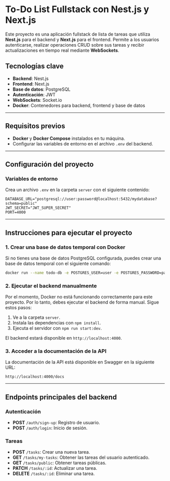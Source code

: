 # To-Do List Fullstack con Nest.js y Next.js

Este proyecto es una aplicación fullstack de lista de tareas que utiliza **Nest.js** para el backend y **Next.js** para el frontend. Permite a los usuarios autenticarse, realizar operaciones CRUD sobre sus tareas y recibir actualizaciones en tiempo real mediante **WebSockets**.

## Tecnologías clave

- **Backend**: Nest.js
- **Frontend**: Next.js
- **Base de datos**: PostgreSQL
- **Autenticación**: JWT
- **WebSockets**: Socket.io
- **Docker**: Contenedores para backend, frontend y base de datos

---

## Requisitos previos

- **Docker** y **Docker Compose** instalados en tu máquina.
- Configurar las variables de entorno en el archivo `.env` del backend.

---

## Configuración del proyecto

### Variables de entorno

Crea un archivo `.env` en la carpeta `server` con el siguiente contenido:

```env
DATABASE_URL="postgresql://user:password@localhost:5432/mydatabase?schema=public"
JWT_SECRET="JWT_SUPER_SECRET"
PORT=4000
```

---

## Instrucciones para ejecutar el proyecto

### 1. Crear una base de datos temporal con Docker

Si no tienes una base de datos PostgreSQL configurada, puedes crear una base de datos temporal con el siguiente comando:

```bash
docker run --name todo-db -e POSTGRES_USER=user -e POSTGRES_PASSWORD=password -e POSTGRES_DB=mydatabase -p 5432:5432 -d postgres
```

### 2. Ejecutar el backend manualmente

Por el momento, Docker no está funcionando correctamente para este proyecto. Por lo tanto, debes ejecutar el backend de forma manual. Sigue estos pasos:

1. Ve a la carpeta `server`.
2. Instala las dependencias con `npm install`.
3. Ejecuta el servidor con `npm run start:dev`.

El backend estará disponible en `http://localhost:4000`.

### 3. Acceder a la documentación de la API

La documentación de la API está disponible en Swagger en la siguiente URL:

```
http://localhost:4000/docs
```

---

## Endpoints principales del backend

### Autenticación

- **POST** `/auth/sign-up`: Registro de usuario.
- **POST** `/auth/login`: Inicio de sesión.

### Tareas

- **POST** `/tasks`: Crear una nueva tarea.
- **GET** `/tasks/my-tasks`: Obtener las tareas del usuario autenticado.
- **GET** `/tasks/public`: Obtener tareas públicas.
- **PATCH** `/tasks/:id`: Actualizar una tarea.
- **DELETE** `/tasks/:id`: Eliminar una tarea.

